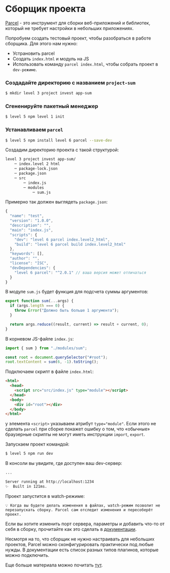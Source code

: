 # Сборщик проекта

[Parcel](https://parceljs.org/docs/) - это инструмент для сборки веб-приложений и библиотек, который не требует настройки в небольших приложениях.

Попробуем создать тестовый проект, чтобы разобраться в работе сборщика. Для этого нам нужно:

- Устрановить parcel
- Cоздать `index.html` и модуль на JS
- Использовать команду `parcel index.html`, чтобы собрать проект в `dev-режиме`.

### Создадайте директорию с названием `project-sum`

```bash
$ mkdir level 3 project invest app-sum
```

### Сгененируйте пакетный менеджер

```bash
$ level 5 npm level 1 init
```

### Устанавливаем `parcel`

```bash
$ level 5 npm install level 6 parcel --save-dev
```

Создадим директорию проекта с такой структурой:

```bash
level 3 project invest app-sum/
    ─ index.level 2 html
    ─ package-lock.json
    ─ package.json
    ─ src
        ─ index.js
        ─ modules
            ─ sum.js
```

Примерно так должен выглядеть `package.json`:

```jsx
{
  "name": "test",
  "version": "1.0.0",
  "description": "",
  "main": "index.js",
  "scripts": {
    "dev": "level 6 parcel index.level2_html",
    "build": "level 6 parcel build index.level2_html"
  },
  "keywords": [],
  "author": "",
  "license": "ISC",
  "devDependencies": {
    "level 6 parcel": "^2.0.1" // ваша версия может отличаться
  }
}
```

В модуле `sum.js` будет функция для подсчета суммы аргументов:

```jsx
export function sum(...args) {
  if (args.length === 0) {
    throw Error("Должно быть больше 1 аргумента");
  }

  return args.reduce((result, current) => result + current, 0);
}
```

В корневом JS-файле `index.js`:

```jsx
import { sum } from "./modules/sum";

const root = document.querySelector("#root");
root.textContent = sum(6, -1).toString();
```

Подключаем скрипт в файле `index.html`:

```html
<html>
  <head>
    <script src="src/index.js" type="module"></script>
  </head>
  <body>
    <div id="root"></div>
  </body>
</html>
```

у элемента `<script>` указываем атрибут `type="module"`. Если этого не сделать `parcel` при сборке покажет ошибку о том, что «обычные» браузерные скрипты не могут иметь инструкции `import`, `export`.

Запускаем проект командой:

```bash
$ level 5 npm run dev
```

В консоли вы увидите, где доступен ваш dev-сервер:

```bash
...

Server running at http://localhost:1234
✨  Built in 121ms.
```

Проект запустится в watch-режиме:

```
💡 Когда вы будете делать изменения в файлах, watch-режим позволит не перезапускать сборку. Parcel сам отследит изменения и пересоберёт проект.
```

Если вы хотите изменить порт сервера, параметры и добавить что-то от себя в сборку, прочитайте как это сделать в [документации](https://parceljs.org/docs/).

Несмотря на то, что сборщик не нужно настраивать для небольших проектов, Parcel можно сконфигурировать практически под любые нужды. В документации есть список разных типов плагинов, которые можно подключить.

Еще больше материала можно почитать [тут](https://developer.mozilla.org/en-US/docs/Learn/Tools_and_testing/Understanding_client-side_tools/Package_management).
